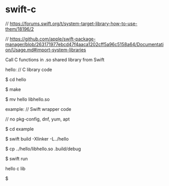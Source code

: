 # swift-c

// https://forums.swift.org/t/system-target-library-how-to-use-them/18196/2

// https://github.com/apple/swift-package-manager/blob/263171977ebcd47f4aaca1202cff5a96c5158a64/Documentation/Usage.md#import-system-libraries

Call C functions in .so shared library from Swift

hello:  // C library code

$ cd hello

$ make

$ mv hello libhello.so

example:  // Swift wrapper code

// no pkg-config, dnf, yum, apt

$ cd example

$ swift build -Xlinker -L../hello

$ cp ../hello/libhello.so .build/debug

$ swift run

hello c lib

$

